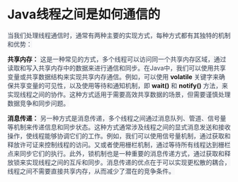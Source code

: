 # Java线程之间是如何通信的

<font style="color:rgb(55, 65, 81);background-color:rgb(247, 247, 248);">当我们处理线程通信时，通常有两种主要的实现方式，每种方式都有其独特的机制和优势：</font>

**<font style="background-color:rgb(247, 247, 248);">共享内存：</font>**<font style="color:rgb(55, 65, 81);background-color:rgb(247, 247, 248);"> 这是一种常见的方式，多个线程可以访问同一个共享内存区域，通过读取和写入共享内存中的数据来进行通信和同步。在Java中，我们可以使用共享变量或共享数据结构来实现共享内存通信。例如，可以使用 </font>**<font style="background-color:rgb(247, 247, 248);">volatile</font>**<font style="color:rgb(55, 65, 81);background-color:rgb(247, 247, 248);"> 关键字来确保共享变量的可见性，以及使用等待和通知机制，即 </font>**<font style="background-color:rgb(247, 247, 248);">wait()</font>**<font style="color:rgb(55, 65, 81);background-color:rgb(247, 247, 248);"> 和 </font>**<font style="background-color:rgb(247, 247, 248);">notify()</font>**<font style="color:rgb(55, 65, 81);background-color:rgb(247, 247, 248);"> 方法，来实现线程之间的协作。这种方式适用于需要高效共享数据的场景，但需要谨慎处理数据竞争和同步问题。</font>

**<font style="background-color:rgb(247, 247, 248);">消息传递：</font>**<font style="color:rgb(55, 65, 81);background-color:rgb(247, 247, 248);"> 另一种方式是消息传递，多个线程之间通过消息队列、管道、信号量等机制来传递信息和同步状态。这种方式通常涉及线程之间的显式消息发送和接收操作，使线程能够协调它们的工作。例如，我们可以使用信号量机制，通过获取和释放许可证来控制线程的访问。又或者使用栅栏机制，通过等待所有线程达到栅栏点来同步它们的执行。此外，锁机制也是一种重要的消息传递方式，通过获取和释放锁来实现线程之间的互斥和同步。消息传递的优点在于可以实现更松散的耦合，线程之间不需要直接共享内存，从而减少了潜在的竞争条件。</font>

<font style="color:rgb(55, 65, 81);background-color:rgb(247, 247, 248);"></font>

<font style="color:rgb(55, 65, 81);background-color:rgb(247, 247, 248);"></font>

